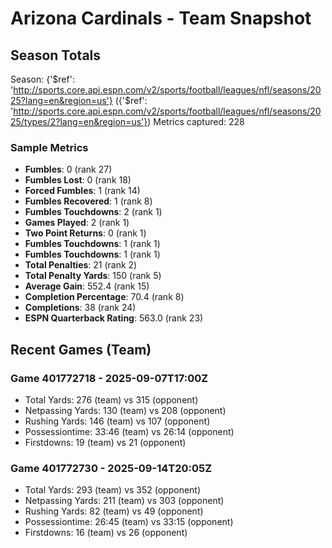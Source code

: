 # Arizona Cardinals - Team Snapshot

## Season Totals
Season: {'$ref': 'http://sports.core.api.espn.com/v2/sports/football/leagues/nfl/seasons/2025?lang=en&region=us'} ({'$ref': 'http://sports.core.api.espn.com/v2/sports/football/leagues/nfl/seasons/2025/types/2?lang=en&region=us'})
Metrics captured: 228

### Sample Metrics
- **Fumbles**: 0 (rank 27)
- **Fumbles Lost**: 0 (rank 18)
- **Forced Fumbles**: 1 (rank 14)
- **Fumbles Recovered**: 1 (rank 8)
- **Fumbles Touchdowns**: 2 (rank 1)
- **Games Played**: 2 (rank 1)
- **Two Point Returns**: 0 (rank 1)
- **Fumbles Touchdowns**: 1 (rank 1)
- **Fumbles Touchdowns**: 1 (rank 1)
- **Total Penalties**: 21 (rank 2)
- **Total Penalty Yards**: 150 (rank 5)
- **Average Gain**: 552.4 (rank 15)
- **Completion Percentage**: 70.4 (rank 8)
- **Completions**: 38 (rank 24)
- **ESPN Quarterback Rating**: 563.0 (rank 23)

## Recent Games (Team)
### Game 401772718 - 2025-09-07T17:00Z
- Total Yards: 276 (team) vs 315 (opponent)
- Netpassing Yards: 130 (team) vs 208 (opponent)
- Rushing Yards: 146 (team) vs 107 (opponent)
- Possessiontime: 33:46 (team) vs 26:14 (opponent)
- Firstdowns: 19 (team) vs 21 (opponent)

### Game 401772730 - 2025-09-14T20:05Z
- Total Yards: 293 (team) vs 352 (opponent)
- Netpassing Yards: 211 (team) vs 303 (opponent)
- Rushing Yards: 82 (team) vs 49 (opponent)
- Possessiontime: 26:45 (team) vs 33:15 (opponent)
- Firstdowns: 16 (team) vs 26 (opponent)

